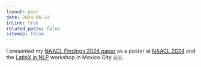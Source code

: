 ```yaml
---
layout: post
date: 2024-06-19
inline: true
related_posts: false
sitemap: false
---
```


I presented my
[NAACL Findings 2024 paper](https://aclanthology.org/2024.findings-naacl.262/)
as a poster at [NAACL 2024](https://2024.naacl.org/) and the
[LatinX in NLP](https://www.latinxinai.org/naacl-2024) workshop
in Mexico City 🇲🇽.
